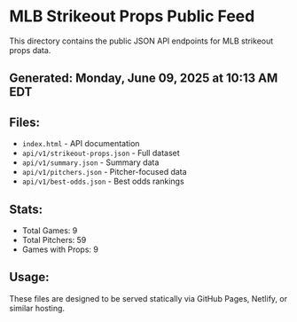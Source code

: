 # MLB Strikeout Props Public Feed

This directory contains the public JSON API endpoints for MLB strikeout props data.

## Generated: Monday, June 09, 2025 at 10:13 AM EDT

## Files:
- `index.html` - API documentation
- `api/v1/strikeout-props.json` - Full dataset
- `api/v1/summary.json` - Summary data
- `api/v1/pitchers.json` - Pitcher-focused data  
- `api/v1/best-odds.json` - Best odds rankings

## Stats:
- Total Games: 9
- Total Pitchers: 59
- Games with Props: 9

## Usage:
These files are designed to be served statically via GitHub Pages, Netlify, or similar hosting.
